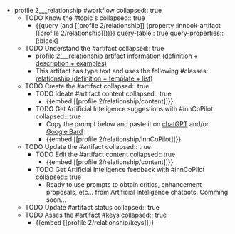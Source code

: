 
- profile 2___relationship #workflow
   collapsed:: true
  - TODO Know the #topic s
    collapsed:: true
    - {{query (and [[profile 2/relationship]] (property :innbok-artifact [[profile 2/relationship]]))}}
      query-table:: true
      query-properties:: [:block]
  - TODO Understand the #artifact
    collapsed:: true
    - [profile 2___relationship artifact information (definition + description + examples)](https://go.innbok.com/#/page/innBoK%2Fprofile-%28id%29%2Frelationship%2Finfo)
    - This artifact has type text and uses the following #classes: [relationship (definition + template + list)](https://go.innbok.com/#/page/innBoK%2Fclass%2Frelationship)
  - TODO Create the #artifact
     collapsed:: true
    - TODO Ideate #artifact content
      collapsed:: true
      - {{embed [[profile 2/relationship/content]]}}
    - TODO Get Artificial Inteligence suggestions with #innCoPilot
      collapsed:: true
      - Copy the prompt below and paste it on [chatGPT](https://chat.openai.com) and/or [Google Bard](https://bard.google.com/chat)
      - {{embed [[profile 2/relationship/innCoPilot]]}}
  - TODO Update the #artifact
    collapsed:: true
    - TODO Edit the #artifact content
     collapsed:: true
      - {{embed [[profile 2/relationship/content]]}}
    - TODO Get Artificial Inteligence feedback with #innCoPilot
      collapsed:: true
      - Ready to use prompts to obtain critics, enhancement proposals, etc... from Artificial Inteligence chatbots. Comming soon...
  - TODO Update #artifact status
    collapsed:: true
  - TODO Asses the #artifact #keys
    collapsed:: true
    - {{embed [[profile 2/relationship/keys]]}}



